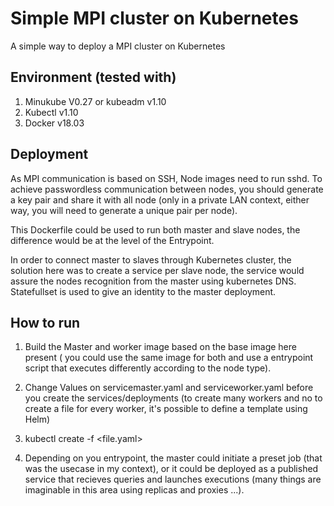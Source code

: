 # Simple MPI cluster on Kubernetes
A simple way to deploy  a MPI cluster on Kubernetes

## Environment (tested with)
1. Minukube V0.27 or kubeadm v1.10
2. Kubectl v1.10
3. Docker v18.03

## Deployment

As MPI communication is based on SSH, Node images need to run sshd. To achieve passwordless communication between nodes, you 
should generate a key pair and share it with all node (only in a private LAN context, either way, you will need to generate a unique pair per node).

This Dockerfile could be used to run both master and slave nodes, the difference would be at the level of the Entrypoint.

In order to connect master to slaves through Kubernetes cluster, the solution here was to create a service per slave node,
the service would assure the nodes recognition from the master using kubernetes DNS. Statefullset is used to give an identity to the master deployment.

## How to run
1. Build the Master and worker image based on the base image here present ( you could use the same image for both and use a entrypoint script that executes differently according to the node type).

2. Change Values on servicemaster.yaml and serviceworker.yaml before you create the services/deployments (to create many workers and no to create a file for every worker, it's possible to define a template using Helm)

3. kubectl create -f <file.yaml>

4. Depending on you entrypoint, the master could initiate a preset job (that was the usecase in my context), or it could be deployed as a published service that recieves queries and launches executions (many things are imaginable in this area using replicas and proxies ...).
